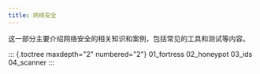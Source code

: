 ```yaml
---
title: 网络安全
---
```


这一部分主要介绍网络安全的相关知识和案例，包括常见的工具和测试等内容。

::: {.toctree maxdepth="2" numbered="2"}
01_fortress 02_honeypot 03_ids 04_scanner
:::
